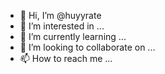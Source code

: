 - 👋 Hi, I’m @huyyrate
- 👀 I’m interested in ...
- 🌱 I’m currently learning ...
- 💞️ I’m looking to collaborate on ...
- 📫 How to reach me ...

<!---
huyyrate/huyyrate is a ✨ special ✨ repository because its `README.md` (this file) appears on your GitHub profile.
You can click the Preview link to take a look at your changes.
--->
